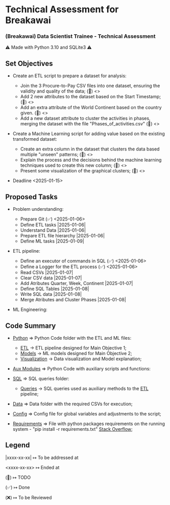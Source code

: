 # Technical Assessment for Breakawai
### (Breakawai) Data Scientist Trainee - Technical Assessment
⚠ Made with Python 3.10 and SQLite3 ⚠


## Set Objectives
- Create an ETL script to prepare a dataset for analysis:
  - Join the 3 Procure-to-Pay CSV files into one dataset, ensuring the validity and quality of the data; (🚩) \<\>
  - Add 2 new attributes to the dataset based on the Start Timestamp; (🚩) \<\>
  - Add an extra attribute of the World Continent based on the country given. (🚩) \<\>
  - Add a new dataset attribute to cluster the activities in phases, merging the dataset with the file "Phases_of_activities.csv" (🚩) \<\>

- Create a Machine Learning script for adding value based on the existing transformed dataset:
  - Create an extra column in the dataset that clusters the data based multiple "unseen" patterns; (🚩) \<\>
  - Explain the process and the decisions behind the machine learning techniques used to create this new column; (🚩) \<\>
  - Present some visualization of the graphical clusters; (🚩) \<\>

- Deadline \<2025-01-15\>

## Proposed Tasks
- Problem understanding:
  - Prepare Git (✅) \<2025-01-06\>
  - Define ETL tasks |2025-01-06|
  - Understand Data |2025-01-06|
  - Prepare ETL file hierarchy |2025-01-06|
  - Define ML tasks |2025-01-09|


- ETL pipeline:
  - Define an executor of commands in SQL (✅) \<2025-01-06\>
  - Define a Logger for the ETL process (✅) \<2025-01-06\>
  - Read CSVs |2025-01-07|
  - Clear CSV data |2025-01-07|
  - Add Atributes Quarter, Week, Continent |2025-01-07|
  - Define SQL Tables |2025-01-08|
  - Write SQL data |2025-01-08|
  - Merge Atributes and Cluster Phases |2025-01-08|


- ML Engineering:

## Code Summary
- [Python](/02_Python) ⇒ Python Code folder with the ETL and ML files:
  - [ETL](/02_Python/script_1_ETL.py) → ETL pipeline designed for Main Objective 1;
  - [Models](/02_Python/script_2_ML.py) → ML models designed for Main Objective 2;
  - [Visualization]() → Data visualization and Model explanation;


- [Aux Modules](/02_Python/auxiliary_modules) ⇒ Python Code with auxiliary scripts and functions:

- [SQL](/03_SQL) ⇒ SQL queries folder:
  - [Queries]() → SQL queries used as auxiliary methods to the [ETL]() pipeline;

- [Data](/01_CSV) ⇒ Data folder with the required CSVs for execution;

- [Config](config.cfg) ⇒ Config file for global variables and adjustments to the script;

- [Requirements](requirements.txt) ⇒ File with python packages requirements on the running system - "pip install -r requirements.txt" [Stack Overflow](https://stackoverflow.com/questions/7225900/how-can-i-install-packages-using-pip-according-to-the-requirements-txt-file-from);


## Legend
|xxxx-xx-xx| ↦ To be addressed at

\<xxxx-xx-xx\> ↦ Ended at

(🚩) ↦ TODO

(✅) ↦ Done

(❌) ↦ To be Reviewed
